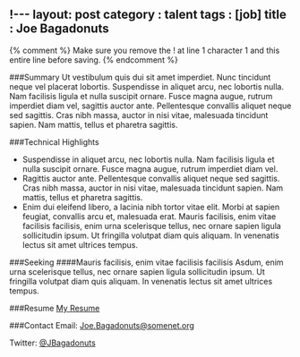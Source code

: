 !---
layout: post
category : talent
tags : [job]
title : Joe Bagadonuts 
---
{% comment %} Make sure you remove the ! at line 1 character 1 and this entire line before saving. {% endcomment %}

###Summary
Ut vestibulum quis dui sit amet imperdiet. Nunc tincidunt neque vel placerat lobortis. Suspendisse in aliquet arcu, nec lobortis nulla. Nam facilisis ligula et nulla suscipit ornare. Fusce magna augue, rutrum imperdiet diam vel, sagittis auctor ante. Pellentesque convallis aliquet neque sed sagittis. Cras nibh massa, auctor in nisi vitae, malesuada tincidunt sapien. Nam mattis, tellus et pharetra sagittis.

###Technical Highlights
* Suspendisse in aliquet arcu, nec lobortis nulla. Nam facilisis ligula et nulla suscipit ornare. Fusce magna augue, rutrum imperdiet diam vel.
* Ragittis auctor ante. Pellentesque convallis aliquet neque sed sagittis. Cras nibh massa, auctor in nisi vitae, malesuada tincidunt sapien. Nam mattis, tellus et pharetra sagittis.
* Enim dui eleifend libero, a lacinia nibh tortor vitae elit. Morbi at sapien feugiat, convallis arcu et, malesuada erat. Mauris facilisis, enim vitae facilisis facilisis, enim urna scelerisque tellus, nec ornare sapien ligula sollicitudin ipsum. Ut fringilla volutpat diam quis aliquam. In venenatis lectus sit amet ultrices tempus.


###Seeking
####Mauris facilisis, enim vitae facilisis facilisis
Asdum, enim urna scelerisque tellus, nec ornare sapien ligula sollicitudin ipsum. Ut fringilla volutpat diam quis aliquam. In venenatis lectus sit amet ultrices tempus.

###Resume
[My Resume](http://en.wikipedia.org/wiki/Brendan_Eich "Not Really Me")

###Contact
Email: [Joe.Bagadonuts@somenet.org](mailto:a@b.c)

Twitter: [@JBagadonuts](https://twitter.com/daringfireball)